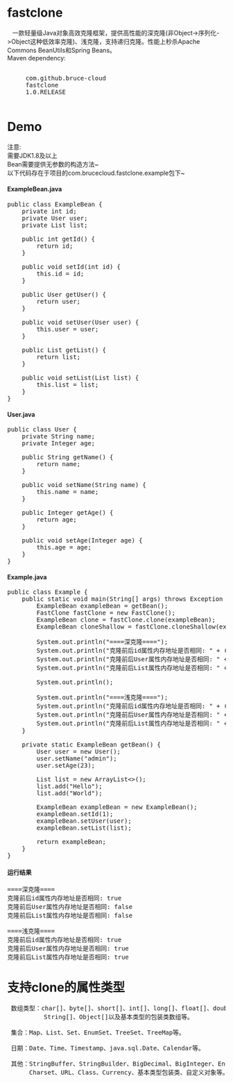 # fastclone<br>
    一款轻量级Java对象高效克隆框架，提供高性能的深克隆(非Object->序列化->Object这种低效率克隆)、浅克隆，支持递归克隆。性能上秒杀Apache Commons BeanUtils和Spring Beans。<br>
Maven dependency:
<pre>
   <dependency>
     <groupId>com.github.bruce-cloud</groupId>
     <artifactId>fastclone</artifactId>
     <version>1.0.RELEASE</version>
   </dependency>
</pre>
# Demo
 注意:<br>
 需要JDK1.8及以上<br>
 Bean需要提供无参数的构造方法~<br>
 以下代码存在于项目的com.brucecloud.fastclone.example包下~
#### ExampleBean.java
<pre>
public class ExampleBean {
    private int id;
    private User user;
    private List list;

    public int getId() {
        return id;
    }

    public void setId(int id) {
        this.id = id;
    }

    public User getUser() {
        return user;
    }

    public void setUser(User user) {
        this.user = user;
    }

    public List getList() {
        return list;
    }

    public void setList(List list) {
        this.list = list;
    }
}
</pre>
#### User.java
<pre>
public class User {
    private String name;
    private Integer age;

    public String getName() {
        return name;
    }

    public void setName(String name) {
        this.name = name;
    }

    public Integer getAge() {
        return age;
    }

    public void setAge(Integer age) {
        this.age = age;
    }
}
</pre>
#### Example.java
<pre>
public class Example {
    public static void main(String[] args) throws Exception {
        ExampleBean exampleBean = getBean();
        FastClone fastClone = new FastClone();
        ExampleBean clone = fastClone.clone(exampleBean);
        ExampleBean cloneShallow = fastClone.cloneShallow(exampleBean);

        System.out.println("====深克隆====");
        System.out.println("克隆前后id属性内存地址是否相同: " + (exampleBean.getId() == clone.getId()));
        System.out.println("克隆前后User属性内存地址是否相同: " + (exampleBean.getUser() == clone.getUser()));
        System.out.println("克隆前后List属性内存地址是否相同: " + (exampleBean.getList() == clone.getList()));

        System.out.println();

        System.out.println("====浅克隆====");
        System.out.println("克隆前后id属性内存地址是否相同: " + (exampleBean.getId() == cloneShallow.getId()));
        System.out.println("克隆前后User属性内存地址是否相同: " + (exampleBean.getUser() == cloneShallow.getUser()));
        System.out.println("克隆前后List属性内存地址是否相同: " + (exampleBean.getList() == cloneShallow.getList()));
    }

    private static ExampleBean getBean() {
        User user = new User();
        user.setName("admin");
        user.setAge(23);

        List<String> list = new ArrayList<>();
        list.add("Hello");
        list.add("World");

        ExampleBean exampleBean = new ExampleBean();
        exampleBean.setId(1);
        exampleBean.setUser(user);
        exampleBean.setList(list);

        return exampleBean;
    }
}
</pre>
#### 运行结果
<pre>
====深克隆====
克隆前后id属性内存地址是否相同: true
克隆前后User属性内存地址是否相同: false
克隆前后List属性内存地址是否相同: false

====浅克隆====
克隆前后id属性内存地址是否相同: true
克隆前后User属性内存地址是否相同: true
克隆前后List属性内存地址是否相同: true
</pre>
# 支持clone的属性类型
<pre>
 数组类型：char[]、byte[]、short[]、int[]、long[]、float[]、double[]、boolean[]、
          String[]、Object[]以及基本类型的包装类数组等。
 
 集合：Map、List、Set、EnumSet、TreeSet、TreeMap等。
 
 日期：Date、Time、Timestamp、java.sql.Date、Calendar等。
 
 其他：StringBuffer、StringBuilder、BigDecimal、BigInteger、Enum、TimeZone、Locale、
      Charset、URL、Class、Currency、基本类型包装类、自定义对象等。
</pre>

